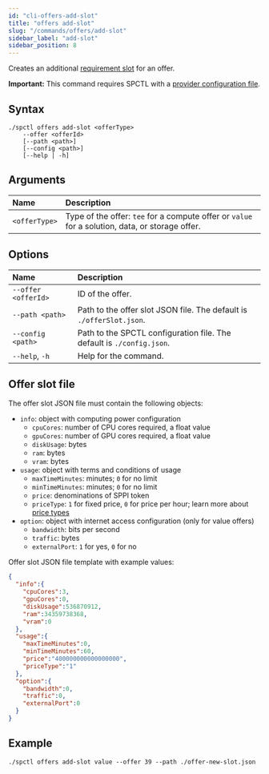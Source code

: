 ```yaml
---
id: "cli-offers-add-slot"
title: "offers add-slot"
slug: "/commands/offers/add-slot"
sidebar_label: "add-slot"
sidebar_position: 8
---
```


Creates an additional [requirement slot](/fundamentals/slots#requirements) for an <a id="offer"><span className="dashed-underline">offer</span></a>.

**Important:** This command requires SPCTL with a [provider configuration file](/cli/#configure-spctl-for-providers).

## Syntax

```
./spctl offers add-slot <offerType>
    --offer <offerId>
    [--path <path>]
    [--config <path>]
    [--help | -h]
```

## Arguments

| **Name** | **Description** |
| :- | :- |
| `<offerType>` | Type of the offer: `tee` for a compute offer or `value` for a solution, data, or storage offer. |

## Options

| **Name** | **Description** |
| :- | :- |
| `--offer <offerId>` | ID of the offer. |
| `--path <path>` | Path to the offer slot JSON file. The default is `./offerSlot.json`. |
| `--config <path>` | Path to the SPCTL configuration file. The default is `./config.json`. |
| `--help`, `-h` | Help for the command. |

## Offer slot file

The offer slot JSON file must contain the following objects:

- `info`: object with computing power configuration
  + `cpuCores`: number of CPU cores required, a float value
  + `gpuCores`: number of GPU cores required, a float value
  + `diskUsage`: bytes
  + `ram`: bytes
  + `vram`: bytes
- `usage`: object with terms and conditions of usage
  + `maxTimeMinutes`: minutes; `0` for no limit
  + `minTimeMinutes`: minutes; `0` for no limit
  + `price`: denominations of SPPI token
  + `priceType`: `1` for fixed price, `0` for price per hour; learn more about [price types](/fundamentals/orders#cost-and-pricing)
- `option`: object with internet access configuration (only for <a id="value-offer"><span className="dashed-underline">value offers</span></a>)
  + `bandwidth`: bits per second
  + `traffic`: bytes
  + `externalPort`: `1` for yes, `0` for no

Offer slot JSON file template with example values:

```json title="offer-new-slot.json"
{
  "info":{
    "cpuCores":3,
    "gpuCores":0,
    "diskUsage":536870912,
    "ram":34359738368,
    "vram":0
  },
  "usage":{
    "maxTimeMinutes":0,
    "minTimeMinutes":60,
    "price":"400000000000000000",
    "priceType":"1" 
  },
  "option":{
    "bandwidth":0,
    "traffic":0,
    "externalPort":0
  }
}
```

## Example

```
./spctl offers add-slot value --offer 39 --path ./offer-new-slot.json
```